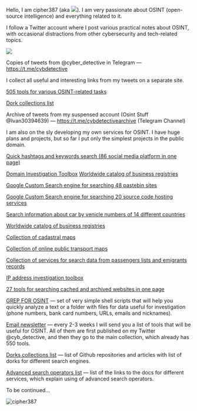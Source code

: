 
 
Hello, I am cipher387 (aka <a target="_blank" href="https://twitter.com/cyb_detective" title="My Twitter"><img src="https://img.shields.io/badge/-@cyb_detective-1ca0f1?style=flat-square&labelColor=1ca0f1&logo=twitter&logoColor=white&link=https://twitter.com/cyb_detective"></a>). I am very passionate about OSINT (open-source intelligence) and everything related to it.

I follow a Twitter account where I post various practical notes about OSINT, with occasional distractions from other cybersecurity and tech-related topics.


 <a target="_blank" href="https://twitter.com/cyb_detective" title="My Twitter"><img src="https://img.shields.io/badge/-@cyb_detective-1ca0f1?style=flat-square&labelColor=1ca0f1&logo=twitter&logoColor=white&link=https://twitter.com/cyb_detective"></a>
 
Copies of tweets from @cyber_detective in Telegram — https://t.me/cybdetective


I collect all useful and interesting links from my tweets on a separate site. 

<a href="https://cipher387.github.io/osint_stuff_tool_collection/">505 tools for various OSINT-related tasks</a>

<a href="https://github.com/cipher387/Dorks-collections-list">Dork collections list</a>


Archive of tweets from my suspensed account (Osint Stuff @Ivan30394639) — https://t.me/cybdetectivearchive (Telegram Channel)


I am also on the sly developing my own services for OSINT. I have huge plans and projects, but so far I put only the simplest projects in the public domain.


<a href="https://cipher387.github.io/hashtags_and_keywords_social_media_quick_search/">Quick hashtags and keywords search (86 social media platform in one page)</a>

<a href="https://cipher387.github.io/domain_investigation_toolbox/">Domain Investigation Toolbox</a>
<a href="https://cipher387.github.io/corporative_registry_worldwide_catalog/">Worldwide catalog of business registries</a>

<a href="https://cipher387.github.io/pastebinsearchengines/">Google Custom Search engine for searching 48 pastebin sites</a>

<a href="https://cipher387.github.io/code_repository_google_custom_search_engines/">Google Custom Search engine for searching 20 source code hosting services</a>

<a href="https://cipher387.github.io/venicle_number_search_toolbox/">Search information about car by venicle numbers of 14 different countries</a>

<a href="https://cipher387.github.io/corporative_registry_worldwide_catalog/">Worldwide catalog of business registries</a>

<a href="https://cipher387.github.io/collection_of_cadastral_maps/">Collection of cadastral maps</a>

<a href="https://cipher387.github.io/public_transport_maps/" class="btn btn-primary" role="button">Collection of online public transport maps</a>

<a href="https://cipher387.github.io/passengers_lists_and_migrants_records/" class="btn btn-primary" role="button">Collection of services for search data from passengers lists and emigrants records</a>

<a href="https://cipher387.github.io/domain_investigation_toolbox/ip.html">IP address investigation toolbox</a>
        

<a href="https://cipher387.github.io/quickcacheandarchivesearch/">27 tools for searching cached and archived websites in one page</a>

<a href="https://github.com/cipher387/grep_for_osint">GREP FOR OSINT</a> — set of very simple shell scripts that will help you quickly analyze a text or a folder with files for data useful for investigation (phone numbers, bank card numbers, URLs, emails and nicknames).

<a href="https://www.getrevue.co/profile/cyb_detective?via=twitter-profile-webview">Email newsletter</a> — every 2-3 weeks I will send you a list of tools that will be useful for OSINT. All of them are first published on my Twitter @cyb_detective, and then they go to the main collection, which already has 550 tools.

<a href="https://github.com/cipher387/Dorks-collections-list">Dorks collections list</a> — list of Github repositories and articles with list of dorks for different search engines.

<a href="https://github.com/cipher387/Advanced-search-operators-list">Advanced search operators list</a> — list of the links to the docs for different services, which explain using of advanced search operators.


To be continued...

<p align="left"> <img src="https://komarev.com/ghpvc/?username=cipher387" alt="cipher387" /> </p>



